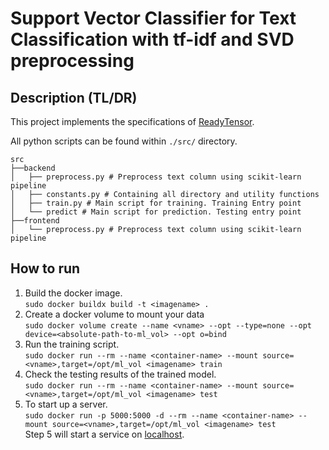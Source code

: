 # Support Vector Classifier for Text Classification with tf-idf and SVD preprocessing

## Description (TL/DR)

This project implements the specifications of [ReadyTensor](https://readytensor.com/).

All python scripts can be found within `./src/` directory.

```
src
├──backend
│   ├── preprocess.py # Preprocess text column using scikit-learn pipeline
│   ├── constants.py # Containing all directory and utility functions
│   ├── train.py # Main script for training. Training Entry point
│   └── predict # Main script for prediction. Testing entry point
├──frontend
│   └── preprocess.py # Preprocess text column using scikit-learn pipeline

```

## How to run

1. Build the docker image.<br>
   `sudo docker buildx build -t <imagename> .`
2. Create a docker volume to mount your data<br>
   `sudo docker volume create --name <vname> --opt --type=none --opt device=<absolute-path-to-ml_vol> --opt o=bind`
3. Run the training script.<br>
   `sudo docker run --rm --name <container-name> --mount source=<vname>,target=/opt/ml_vol <imagename> train`
4. Check the testing results of the trained model. <br>
   `sudo docker run --rm --name <container-name> --mount source=<vname>,target=/opt/ml_vol <imagename> test`
5. To start up a server.<br>
   `sudo docker run -p 5000:5000 -d --rm --name <container-name> --mount source=<vname>,target=/opt/ml_vol <imagename> test` <br>
   Step 5 will start a service on [localhost](localhost:5000).
